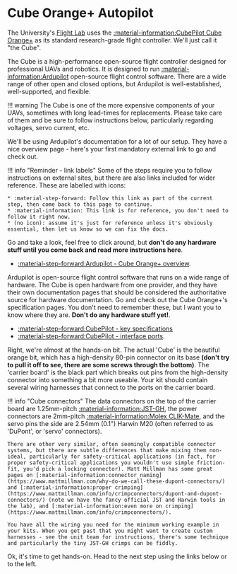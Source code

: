 # Cube Orange+ Autopilot

The University's [Flight Lab](http://flightlab.bristol.ac.uk) uses the [:material-information:CubePilot Cube Orange+](https://docs.cubepilot.org/user-guides/autopilot/the-cube) as its standard research-grade flight controller. We'll just call it "the Cube".

The Cube is a high-performance open-source flight controller designed for professional UAVs and robotics. It is designed to run [:material-information:Ardupilot](https://ardupilot.org) open-source flight control software. There are a wide range of other open and closed options, but Ardupilot is well-established, well-supported, and flexible.

!!! warning
    The Cube is one of the more expensive components of your UAVs, sometimes with long lead-times for replacements. Please take care of them and be sure to follow instructions below, particularly regarding voltages, servo current, etc.

We'll be using Ardupilot's documentation for a lot of our setup. They have a nice overview page - here's your first mandatory external link to go and check out. 

!!! info "Reminder - link labels"
    Some of the steps require you to follow instructions on external sites, but there are also links included for wider reference. These are labelled with icons:

    * :material-step-forward: Follow this link as part of the current step, then come back to this page to continue.
    * :material-information: This link is for reference, you don't need to follow it right now.
    * (no icon): assume it's just for reference unless it's obviously essential, then let us know so we can fix the docs.
    
Go and take a look, feel free to click around, but **don't do any hardware stuff until you come back and read more instructions here**.

* [:material-step-forward:Ardupilot - Cube Orange+ overview](https://ardupilot.org/plane/docs/common-thecubeorange-overview.html).

Ardupilot is open-source flight control software that runs on a wide range of hardware. The Cube is open hardware from one provider, and they have their own documentation pages that should be considered the authoritative source for hardware documentation. Go and check out the Cube Orange+'s specification pages. You don't need to remember these, but I want you to know where they are. **Don't do any hardware stuff yet!**.

* [:material-step-forward:CubePilot - key specifications](https://docs.cubepilot.org/user-guides/autopilot/the-cube/introduction/specifications)
* [:material-step-forward:CubePilot - interface ports](https://docs.cubepilot.org/user-guides/autopilot/the-cube/introduction/interface-specifications).

Right, we're almost at the hands-on bit. The actual 'Cube' is the beautiful orange bit, which has a high-density 80-pin connector on its base **(don't try to pull it off to see, there are some screws through the bottom)**. The 'carrier board' is the black part which breaks out pins from the high-density connector into something a bit more useable. Your kit should contain several wiring harnesses that connect to the ports on the carrier board.

!!! info "Cube connectors"
    The data connectors on the top of the carrier board are 1.25mm-pitch [:material-information:JST-GH](https://www.jst.co.uk/productSeries.php?pid=11517&cat=30), the power connectors are 2mm-pitch [:material-information:Molex CLIK-Mate](https://www.molex.com/en-us/products/connectors/wire-to-board-connectors/clik-mate-connectors), and the servo pins the side are 2.54mm (0.1") Harwin M20 (often referred to as 'DuPont', or 'servo' connectors).
    
    There are other very similar, often seemingly compatible connector systems, but there are subtle differences that make mixing them non-ideal, particularly for safety-critical applications (in fact, for proper safety-critical applications you wouldn't use simple friction-fit, you'd pick a locking connector). Matt Millman has some great pages on [:material-information:connector naming](https://www.mattmillman.com/why-do-we-call-these-dupont-connectors/) and [:material-information:proper crimping](https://www.mattmillman.com/info/crimpconnectors/dupont-and-dupont-connectors/) (note we have the fancy official JST and Harwin tools in the lab), and [:material-information:even more on crimping](https://www.mattmillman.com/info/crimpconnectors/).

    You have all the wiring you need for the minimum working example in your kits. When you get past that you might want to create custom harnesses - see the unit team for instructions, there's some technique and particularly the tiny JST-GH crimps can be fiddly.

Ok, it's time to get hands-on. Head to the next step using the links below or to the left.
